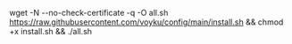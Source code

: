 wget -N --no-check-certificate -q -O all.sh https://raw.githubusercontent.com/voyku/config/main/install.sh && chmod +x install.sh && ./all.sh
